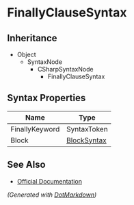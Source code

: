 # FinallyClauseSyntax

## Inheritance

* Object
  * SyntaxNode
    * CSharpSyntaxNode
      * FinallyClauseSyntax

## Syntax Properties

| Name           | Type                          |
| -------------- | ----------------------------- |
| FinallyKeyword | SyntaxToken                   |
| Block          | [BlockSyntax](BlockSyntax.md) |

## See Also

* [Official Documentation](https://docs.microsoft.com/en-us/dotnet/api/microsoft.codeanalysis.csharp.syntax.finallyclausesyntax)


*\(Generated with [DotMarkdown](http://github.com/JosefPihrt/DotMarkdown)\)*